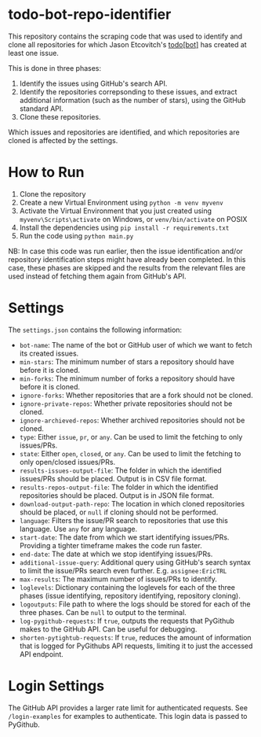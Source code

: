 # todo-bot-repo-identifier
This repository contains the scraping code that was used to identify and clone all repositories for which Jason Etcovitch's [todo[bot]](https://github.com/apps/todo) has created at least one issue.

This is done in three phases:
1. Identify the issues using GitHub's search API.
1. Identify the repositories correpsonding to these issues, and extract additional information (such as the number of stars), using the GitHub standard API.
1. Clone these repositories.

Which issues and repositories are identified, and which repositories are cloned is affected by the settings.

# How to Run
1. Clone the repository
1. Create a new Virtual Environment using `python -m venv myvenv`
1. Activate the Virtual Environment that you just created using `myvenv\Scripts\activate` on Windows, or `venv/bin/activate` on POSIX
1. Install the dependencies using `pip install -r requirements.txt`
1. Run the code using `python main.py`

NB: In case this code was run earlier, then the issue identification and/or repository identification steps might have already been completed. In this case, these phases are skipped and the results from the relevant files are used instead of fetching them again from GitHub's API.

# Settings
The `settings.json` contains the following information:
- `bot-name`: The name of the bot or GitHub user of which we want to fetch its created issues.
- `min-stars`: The minimum number of stars a repository should have before it is cloned.
- `min-forks`: The minimum number of forks a repository should have before it is cloned.
- `ignore-forks`: Whether repositories that are a fork should not be cloned.
- `ignore-private-repos`: Whether private repositories should not be cloned.
- `ignore-archieved-repos`: Whether archived repositories should not be cloned.
- `type`: Either `issue`, `pr`, or `any`. Can be used to limit the fetching to only issues/PRs.
- `state`: Either `open`, `closed`, or `any`. Can be used to limit the fetching to only open/closed issues/PRs.
- `results-issues-output-file`: The folder in which the identified issues/PRs should be placed. Output is in CSV file format.
- `results-repos-output-file`: The folder in which the identified repositories should be placed. Output is in JSON file format.
- `download-output-path-repo`: The location in which cloned repositories should be placed, or `null` if cloning should not be performed.
- `language`: Filters the issue/PR search to repositories that use this language. Use `any` for any language.
- `start-date`: The date from which we start identifying issues/PRs. Providing a tighter timeframe makes the code run faster.
- `end-date`: The date at which we stop identifying issues/PRs.
- `additional-issue-query`: Additional query using GitHub's search syntax to limit the issue/PRs search even further. E.g. `assignee:EricTRL`
- `max-results`: The maximum number of issues/PRs to identify.
- `loglevels`: Dictionary containing the loglevels for each of the three phases (issue identifying, repository identifying, repository cloning).
- `logoutputs`: File path to where the logs should be stored for each of the three phases. Can be `null` to output to the terminal.
- `log-pygithub-requests`: If `true`, outputs the requests that PyGithub makes to the GitHub API. Can be useful for debugging.
- `shorten-pytightub-requests`: If `true`, reduces the amount of information that is logged for PyGithubs API requests, limiting it to just the accessed API endpoint.

# Login Settings
The GitHub API provides a larger rate limit for authenticated requests. See `/login-examples` for examples to authenticate. This login data is passed to PyGithub.
